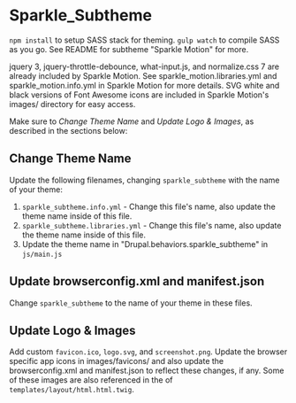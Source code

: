 # Sparkle_Subtheme #

`npm install` to setup SASS stack for theming. `gulp watch` to compile SASS as you go. See README for subtheme "Sparkle
Motion" for more.

jquery 3, jquery-throttle-debounce, what-input.js, and normalize.css 7 are already included by Sparkle Motion. See
sparkle_motion.libraries.yml and sparkle_motion.info.yml in Sparkle Motion for more details. SVG white and black
versions of Font Awesome icons are included in Sparkle Motion's images/ directory for easy access.

Make sure to *Change Theme Name* and *Update Logo & Images*, as described in the sections below:

## Change Theme Name ##

Update the following filenames, changing `sparkle_subtheme` with the name of your theme:

1. `sparkle_subtheme.info.yml` - Change this file's name, also update the theme name inside of this file.
1. `sparkle_subtheme.libraries.yml` - Change this file's name, also update the theme name inside of this file.
1. Update the theme name in "Drupal.behaviors.sparkle_subtheme" in `js/main.js`


## Update browserconfig.xml and manifest.json ##

Change `sparkle_subtheme` to the name of your theme in these files.


## Update Logo & Images ##

Add custom `favicon.ico`, `logo.svg`, and `screenshot.png`. Update the browser specific app icons in images/favicons/
and also update the browserconfig.xml and manifest.json to reflect these changes, if any. Some of these images are also
referenced in the <head> of `templates/layout/html.html.twig`.
